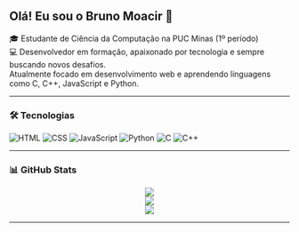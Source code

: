 ## Olá! Eu sou o Bruno Moacir 👋

🎓 Estudante de Ciência da Computação na PUC Minas (1º período)  
💻 Desenvolvedor em formação, apaixonado por tecnologia e sempre buscando novos desafios.  
Atualmente focado em desenvolvimento web e aprendendo linguagens como C, C++, JavaScript e Python.

---

### 🛠️ Tecnologias

![HTML](https://img.shields.io/badge/HTML5-E34F26?style=for-the-badge&logo=html5&logoColor=white)
![CSS](https://img.shields.io/badge/CSS3-1572B6?style=for-the-badge&logo=css3&logoColor=white)
![JavaScript](https://img.shields.io/badge/JavaScript-F7DF1E?style=for-the-badge&logo=javascript&logoColor=black)
![Python](https://img.shields.io/badge/Python-3776AB?style=for-the-badge&logo=python&logoColor=white)
![C](https://img.shields.io/badge/C-00599C?style=for-the-badge&logo=c&logoColor=white)
![C++](https://img.shields.io/badge/C++-00599C?style=for-the-badge&logo=c%2B%2B&logoColor=white)

---

### 📊 GitHub Stats

<div align="center">
  <img src="https://github-readme-stats.vercel.app/api?username=BrunoMoacir&show_icons=true&theme=transparent" />
  <br/>
  <img src="https://github-readme-stats.vercel.app/api/top-langs/?username=BrunoMoacir&layout=compact&theme=transparent" />
  <br/>
  <img src="https://streak-stats.demolab.com/?user=BrunoMoacir&theme=transparent" />
</div>

---
